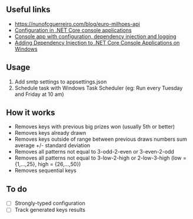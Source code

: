 ## Useful links
- https://nunofcguerreiro.com/blog/euro-milhoes-api
- [Configuration in .NET Core console applications](https://blog.hildenco.com/2020/05/configuration-in-net-core-console.html)
- [Console app with configuration, dependency injection and logging](https://emanuelpaul.net/2019/06/03/console-app-with-configuration-dependency-injection-and-logging/)
- [Adding Dependency Injection to .NET Core Console Applications on Windows](https://dev.to/ballcapz/adding-dependency-injection-to-net-core-console-applications-on-windows-3pm0)

## Usage
1. Add smtp settings to appsettings.json
2. Schedule task with Windows Task Scheduler (eg: Run every Tuesday and Friday at 10 am)

## How it works
- Removes keys with previous big prizes won (usually 5th or better)
- Removes keys already drawn
- Removes keys outside of range between previous draws numbers sum average +/- standard deviation
- Removes all patterns not equal to 3-odd-2-even or 3-even-2-odd 
- Removes all patterns not equal to 3-low-2-high or 2-low-3-high (low = {1,...,25}, high = {26,...,50})
- Removes sequential keys

## To do
- [ ] Strongly-typed configuration
- [ ] Track generated keys results
